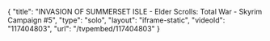 {
    "title": "INVASION OF SUMMERSET ISLE - Elder Scrolls: Total War - Skyrim Campaign #5",
    "type": "solo",
    "layout": "iframe-static",
    "videoId": "117404803",
    "url": "\/tvpembed\/117404803"
}